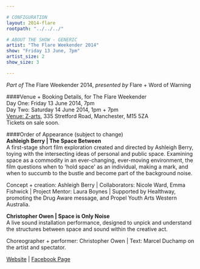 ```yaml
---

# CONFIGURATION
layout: 2014-flare
rootpath: "../../../"

# ABOUT THE SHOW - GENERIC
artist: "The Flare Weekender 2014"
show: "Friday 13 June, 7pm"
artist_size: 2
show_size: 3

---
```

*Part of* The Flare Weekender 2014, *presented by* Flare + Word of Warning       
     
####Venue + Booking Details, for The Flare Weekender        
Day One: Friday 13 June 2014, 7pm       
Day Two: Saturday 14 June 2014, 1pm + 7pm         
[Venue: Z-arts](http://www.z-arts.org/about-us/getting-here), 335 Stretford Road, Manchester, M15 5ZA      
Tickets on sale soon.        
        
####Order of Appearance (subject to change)      
**Ashleigh Berry | The Space Between**          
A first-stage short film exploration created and directed by Ashleigh Berry, toying with the intersecting ideas of personal and public space. Examining space as a commodity in an ever-changing, ever-moving environment, the film questions when to 'hold space' as an individual, making a mark, and when to succumb to the bustle and become part of the background noise.

Concept + creation: Ashleigh Berry | Collaborators: Nicole Ward, Emma Fishwick | Project Mentor: Laura Boynes | Supported by Healthway, promoting the Drug Aware message, and Propel Youth Arts Western Australia.        
          
**Christopher Owen | Space is Only Noise**           
A live sound installation performance, designed to unpick and understand the structures between space and sound within the creative act.       
        
Choreographer + performer: Christopher Owen | Text: Marcel Duchamp on the artist and spectator.       
         
[Website](http://percussivecustomerprojectsblog.wordpress.com) | [Facebook Page](http://www.facebook.com/pages/Percussive-Customer-Projects/294267203937911)
